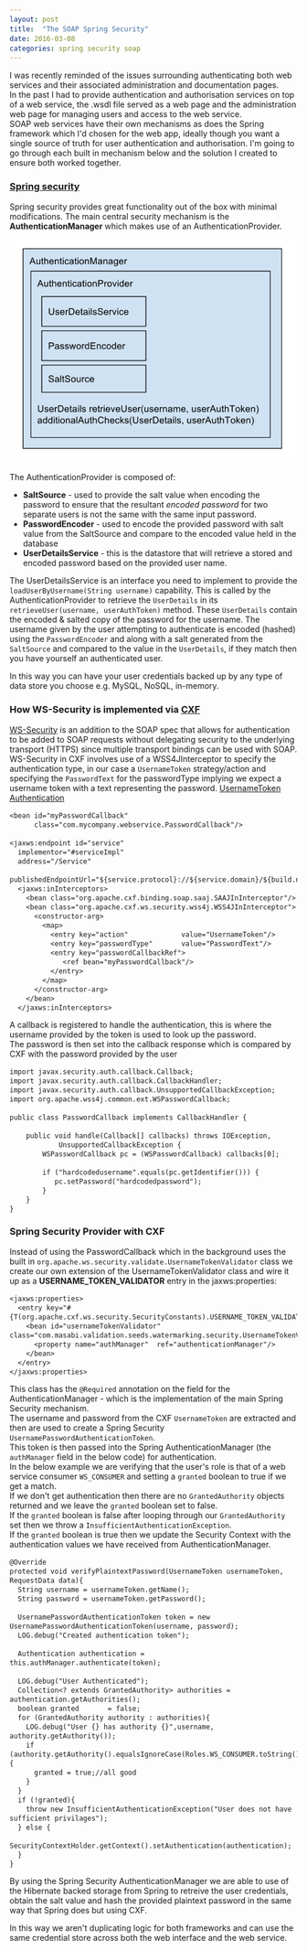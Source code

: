 ```yaml
---
layout: post
title:  "The SOAP Spring Security"
date: 2016-03-08
categories: spring security soap
---
```


I was recently reminded of the issues surrounding authenticating both web services and their associated administration and documentation pages.  
In the past I had to provide authentication and authorisation services on top of a web service, the .wsdl file served as a web page and the administration web page for managing users and access to the web service.  
SOAP web services have their own mechanisms as does the Spring framework which I'd chosen for the web app, ideally though you want a single source of truth for user authentication and authorisation. I'm going to go through each built in mechanism below and the solution I created to ensure both worked together.

### [Spring security][Spring-Security]
Spring security provides great functionality out of the box with minimal modifications.
The main central security mechanism is the **AuthenticationManager** which makes use of an AuthenticationProvider.

![Spring Security Auth Manager](/assets/SpringSecurity.svg)

The AuthenticationProvider is composed of:
* **SaltSource** - used to provide the salt value when encoding the password to ensure that the resultant *encoded password* for two separate users is not the same with the same input password.
* **PasswordEncoder** - used to encode the provided password with salt value from the SaltSource and compare to the encoded value held in the database
* **UserDetailsService** - this is the datastore that will retrieve a stored and encoded password based on the provided user name.

The UserDetailsService is an interface you need to implement to provide the `loadUserByUsername(String username)` capability. This is called by the AuthenticationProvider to  retrieve the `UserDetails` in its `retrieveUser(username, userAuthToken)` method.
These `UserDetails` contain the encoded & salted copy of the password for the username.
The username given by the user attempting to authenticate is encoded (hashed) using the `PasswordEncoder` and along with a salt generated from the `SaltSource` and compared to the value in the `UserDetails`, if they match then you have yourself an authenticated user.

In this way you can have your user credentials backed up by any type of data store you choose e.g. MySQL, NoSQL, in-memory.

### How WS-Security is implemented via [CXF][CXF]
[WS-Security][SOAP-Security] is an addition to the SOAP spec that allows for authentication to be added to SOAP requests without delegating security to the underlying transport (HTTPS) since multiple transport bindings can be used with SOAP.
WS-Security in CXF involves use of a WSS4JInterceptor to specify the authentication type, in our case a `UsernameToken` strategy/action and specifying the `PasswordText` for the passwordType implying we expect a username token with a text representing the password.
[UsernameToken Authentication][sernameToken Authentication]

```
<bean id="myPasswordCallback"
      class="com.mycompany.webservice.PasswordCallback"/>

<jaxws:endpoint id="service"
  implementor="#serviceImpl"
  address="/Service"
  publishedEndpointUrl="${service.protocol}://${service.domain}/${build.name}/services/Service">
  <jaxws:inInterceptors>
    <bean class="org.apache.cxf.binding.soap.saaj.SAAJInInterceptor"/>
    <bean class="org.apache.cxf.ws.security.wss4j.WSS4JInInterceptor">
      <constructor-arg>
        <map>
          <entry key="action"			  value="UsernameToken"/>
          <entry key="passwordType"	      value="PasswordText"/>
          <entry key="passwordCallbackRef">
             <ref bean="myPasswordCallback"/>
          </entry>
        </map>
      </constructor-arg>
    </bean>
  </jaxws:inInterceptors>
```
A callback is registered to handle the authentication, this is where the username provided by the token is used to look up the password.  
The password is then set into the callback response which is compared by CXF with the password provided by the user
```
import javax.security.auth.callback.Callback;
import javax.security.auth.callback.CallbackHandler;
import javax.security.auth.callback.UnsupportedCallbackException;
import org.apache.wss4j.common.ext.WSPasswordCallback;

public class PasswordCallback implements CallbackHandler {

    public void handle(Callback[] callbacks) throws IOException,
            UnsupportedCallbackException {
        WSPasswordCallback pc = (WSPasswordCallback) callbacks[0];

        if ("hardcodedusername".equals(pc.getIdentifier())) {
           pc.setPassword("hardcodedpassword");
        }
    }
}
```
### Spring Security Provider with CXF
Instead of using the PasswordCallback which in the background uses the built in `org.apache.ws.security.validate.UsernameTokenValidator` class we create our own extension of the UsernameTokenValidator class and wire it up as a **USERNAME_TOKEN_VALIDATOR** entry in the jaxws:properties:
```
<jaxws:properties>
  <entry key="#{T(org.apache.cxf.ws.security.SecurityConstants).USERNAME_TOKEN_VALIDATOR}">
    <bean id="usernameTokenValidator" 	class="com.masabi.validation.seeds.watermarking.security.UsernameTokenValidator">
      <property name="authManager" 	ref="authenticationManager"/>
    </bean>
  </entry>
</jaxws:properties>
```

This class has the `@Required` annotation on the field for the AuthenticationManager - which is the implementation of the main Spring Security mechanism.  
The username and password from the CXF `UsernameToken` are extracted and then are used to create a Spring Security `UsernamePasswordAuthenticationToken`.  
This token is then passed into the Spring AuthenticationManager (the `authManager` field in the below code) for authentication.  
In the below example we are verifying that the user's role is that of a web service consumer `WS_CONSUMER` and setting a `granted` boolean to true if we get a match.  
If we don't get authentication then there are no `GrantedAuthority` objects returned and we leave the `granted` boolean set to false.  
If the `granted` boolean is false after looping through our `GrantedAuthority` set then we throw a `InsufficientAuthenticationException`.  
If the `granted` boolean is true then we update the Security Context with the authentication values we have received from AuthenticationManager. 

```
@Override
protected void verifyPlaintextPassword(UsernameToken usernameToken, RequestData data){
  String username = usernameToken.getName();
  String password = usernameToken.getPassword();

  UsernamePasswordAuthenticationToken token = new UsernamePasswordAuthenticationToken(username, password);
  LOG.debug("Created authentication token");

  Authentication authentication	= this.authManager.authenticate(token);

  LOG.debug("User Authenticated");
  Collection<? extends GrantedAuthority> authorities = authentication.getAuthorities();
  boolean granted 		= false;
  for (GrantedAuthority authority : authorities){
    LOG.debug("User {} has authority {}",username, authority.getAuthority());
    if (authority.getAuthority().equalsIgnoreCase(Roles.WS_CONSUMER.toString())){
      granted = true;//all good
    }
  }
  if (!granted){
    throw new InsufficientAuthenticationException("User does not have sufficient privilages");
  } else {
    SecurityContextHolder.getContext().setAuthentication(authentication);
  }
}
```

By using the Spring Security AuthenticationManager we are able to use of the Hibernate backed storage from Spring to retreive the user credentials, obtain the salt value and hash the provided plaintext password in the same way that Spring does but using CXF.

In this way we aren't duplicating logic for both frameworks and can use the same credential store across both the web interface and the web service. 


[CXF]:              https://cxf.apache.org/docs/ws-security.html
[SOAP-Security]:	https://en.wikipedia.org/wiki/WS-Security
[Spring-Security]:  https://projects.spring.io/spring-security/
[AuthProvider]:     https://
[sernameToken Authentication]:https://cxf.apache.org/docs/ws-security.html#WS-Security-UsernameTokenAuthentication
